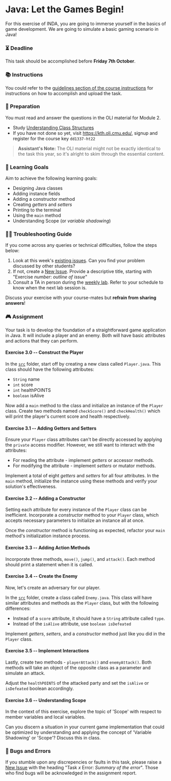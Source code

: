 # Java: Let the Games Begin!

For this exercise of INDA, you are going to immerse yourself in the basics of game development. We are going to simulate a basic gaming scenario in Java!

### ⏳ Deadline
This task should be accomplished before **Friday 7th October**.

### 📚 Instructions
You could refer to the [guidelines section of the course instructions](https://gits-15.sys.kth.se/inda-22/game-instructions#course-work) for instructions on how to accomplish and upload the task.

### 📖 Preparation
You must read and answer the questions in the OLI material for Module 2.

- Study [Understanding Class Structures](https://kth.oli.cmu.edu/jcourse/webui/syllabus/module.do?context=f5e5a808ac1f088812f2a8ce315bac60)
- If you have not done so yet, visit https://kth.oli.cmu.edu/, signup and register for the course key `dd1337-ht22`

> **Assistant's Note:** The OLI material might not be exactly identical to the task this year, so it's alright to skim through the essential content.

### 🎯 Learning Goals

Aim to achieve the following learning goals:
* Designing Java classes
* Adding instance fields
* Adding a constructor method
* Creating *getters* and *setters*
* Printing to the terminal
* Using the `main` method
* Understanding Scope (or *variable shadowing*)

### 👩‍🔧 Troubleshooting Guide
If you come across any queries or technical difficulties, follow the steps below:

1. Look at this week's [existing issues](https://gits-15.sys.kth.se/inda-22/course-issues). Can you find your problem discussed by other students?
2. If not, create a [New Issue](https://gits-15.sys.kth.se/inda-22/course-issues/new). Provide a descriptive title, starting with "Exercise *number*: *outline of issue*"
3. Consult a TA in person during the [weekly lab](https://queue.csc.kth.se/Queue/INDA). Refer to your schedule to know when the next lab session is.

Discuss your exercise with your course-mates but **refrain from sharing answers**!

### 🎮 Assignment

Your task is to develop the foundation of a straightforward game application in Java. It will include a player and an enemy. Both will have basic attributes and actions that they can perform.

#### Exercise 3.0 -- Construct the Player

In the [`src`](src) folder, start off by creating a new class called `Player.java`. This class should have the following attributes:

- `String` name
- `int` score
- `int` healthPOINTS
- `boolean` isAlive

Now add a `main` method to the class and initialize an instance of the `Player` class. Create two methods named `checkScore()` and `checkHealth()` which will print the player's current score and health respectively.

#### Exercise 3.1 -- Adding Getters and Setters

Ensure your `Player` class attributes can't be directly accessed by applying the `private` access modifier. However, we still want to interact with the attributes:

- For reading the attribute - implement *getters* or accessor methods.
- For modifying the attribute - implement *setters* or mutator methods.

Implement a total of eight *getters* and *setters* for all four attributes. In the `main` method, initialize the instance using these methods and verify your solution's effectiveness.

#### Exercise 3.2 -- Adding a Constructor

Setting each attribute for every instance of the `Player` class can be inefficient. Incorporate a *constructor* method to your `Player` class, which accepts necessary parameters to initialize an instance all at once.

Once the *constructor* method is functioning as expected, refactor your `main` method's initialization instance process.

#### Exercise 3.3 -- Adding Action Methods

Incorporate three methods, `move()`, `jump()`, and `attack()`. Each method should print a statement when it is called.

#### Exercise 3.4 -- Create the Enemy

Now, let's create an adversary for our player.

In the [`src`](src) folder, create a class called `Enemy.java`. This class will have similar attributes and methods as the `Player` class, but with the following differences:

- Instead of a `score` attribute, it should have a `String` attribute called `type`. 
- Instead of the `isAlive` attribute, use `boolean isDefeated`

Implement *getters*, *setters*, and a *constructor* method just like you did in the `Player` class. 

#### Exercise 3.5 -- Implement Interactions

Lastly, create two methods - `playerAttack()` and `enemyAttack()`. Both methods will take an object of the opposite class as a parameter and simulate an attack.

Adjust the `healthPOINTS` of the attacked party and set the `isAlive` or `isDefeated` boolean accordingly.

#### Exercise 3.6 -- Understanding Scope

In the context of this exercise, explore the topic of 'Scope' with respect to member variables and local variables.

Can you discern a situation in your current game implementation that could be optimized by understanding and applying the concept of 'Variable Shadowing' or 'Scope'? Discuss this in class. 

### 🐛 Bugs and Errors

If you stumble upon any discrepencies or faults in this task, please raise a [New Issue](https://gits-15.sys.kth.se/inda-22/course-issues/new) with the heading "Task *x* Error: *Summary of the error*". Those who find bugs will be acknowledged in the assignment report.